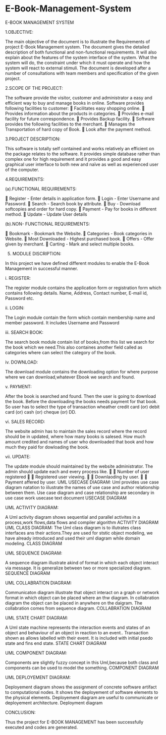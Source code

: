 # E-Book-Management-System
E-BOOK MANAGEMENT
SYSTEM

1.OBJECTIVE:

 The main objective of the document is to illustrate the
Requirements of project E-Book Management system. The document gives the
detailed description of both functional and non-functional requirements. It will also
explain about the features of the system interface of the system. What the system
will do, the constraint under which it must operate and how the system will react to
external stimuli. The document is developed after a number of consultations with
team members and specification of the given project.

2.SCOPE OF THE PROJECT:

The software provide the visitor, customer and administrator a easy and efficient way
to buy and manage books in online.
Software provides following facilities to customer:
 Facilitates easy shopping online.
 Provides information about the products in categories.
 Provides e-mail facility for future correspondence.
 Provides Backup facility.
 Software provides the following facilities to the merchant.
 Manages the Transportation of hard copy of Book.
 Look after the payment method.

3.PROJECT DESCRIPTION:

This software is totally self contained and works relatively an efficient on the package
relates to the software. It provides simple database rather than complex one for high
requirement and it provides a good and easy graphical user interface to both new
and naïve as well as experienced user of the computer.

4.REQUIREMENTS:

(a).FUNCTIONAL REQUIREMENTS:

 Register - Enter details in application form.
 Login - Enter Username and Password.
 Search - Search book by attribute.
 Buy - Download softcopies and order for hard copy.
 Payment - Pay for books in different method.
 Update - Update User details

(b).NON- FUNCTIONAL REQUIREMENTS:

 Bookmark - Bookmark the Website.
 Categories - Book categories in Website.
 Most Downloaded - Highest purchased book.
 Offers - Offer given by merchant.
 Carting - Mark and select multiple books.

5. MODULE DISCRIPTION:

In this project we have defined different modules to enable the E-Book Management
in successful manner.

i. REGISTER:

The register module contains the application form or registration form which contains
following details.
 Name, Address, Contact number, E-mail id, Password etc.

ii. LOGIN:

The Login module contain the form which contain membership name and member
password.
It includes Username and Password

iii. SEARCH BOOK:

The search book module contain list of books,from this list we search for the book
which we need.This also containes another field called as categories where can
select the category of the book.

iv. DOWNLOAD:

The download module contains the downloading option for where purpose where we
can download,whatever Ebook we search and found.

v. PAYMENT:

After the book is searched and found. Then the user is going to download the book.
Before the downloading the books needs payment for that book. So user has to
select the type of transaction wheather credit card (or) debit card (or) cash (or)
cheque (or) DD.

vi. SALES RECORD:

The website admin has to maintain the sales record where the record should be in
updated, where how many books is salesed. How much amount credited and names
of user who downloaded that book and how much they paid for dowloading the book.

vii. UPDATE:

The update module should maintained by the website administrator. The admin
should update each and every process like.
  Number of user registered
  Registered user viewing.
  Downlaoding by user.
  Payment affered by user.
UML USECASE DIAGRAM:
Uml provides use case diagram natation to iilustrate the names of use case and
author relationship between them. Use case diagram and case relationship are
secondary in use case work usecase text document
USECASE DIAGRAM

UML ACTIVITY DIAGRAM:

A Uml activity diagram shows sequential and parallel activites in a process,work
flows,data flows and compiler algorithm
ACTIVITY DIAGRAM
UML CLASS DIAGRAM:
The Uml class diagram is to illutrates class interfaces ans their actions.They are
used for ststic object modeling, we have already introduced and used their uml
diagram while domain modeling.
CLASS DIAGRAM

UML SEQUENCE DIAGRAM:

A sequence diagram illustrate akind of format in which each object interact via
message. It is generalize between two or more specialized diagram.
SEQUENCE DIAGRAM

UML COLLABRATION DIAGRAM:

Communicaton diagram illustrate that object interact on a graph or network format in
which object can be placed where an thw diagram. In collabration diagram the object
can be placed in anywhere on the daigram. The collabration comes from sequence
diagram.
COLLABRATION DIAGRAM

UML STATE CHART DIAGRAM:

A Uml state machine represents the interaction events and states of an object and
behaviour of an object in reaction to an event.. Transaction shown as allows labelled
with their event. It is included with initial psedo state and fins end state.
STATE CHART DIAGRAM

UML COMPONENT DIAGRAM:

Components are slightly fuzzy concept in this Uml,because both class and
components can be used to model the something.
COMPONENT DIAGRAM

UML DEPLOYEMENT DIAGRAM:

Deployement diagram shows the assignment of concrete software artifact to
computational nodes. It shows the deployement of software elements to the physical
elements. Deployement diagram are useful to communicate or deployement
architecture.
Deployment diagram

CONCLUSION:

Thus the project for E-BOOK MANAGEMENT has been successfully executed and
codes are generated.
